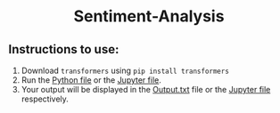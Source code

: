 <h1 align="center"> Sentiment-Analysis </h1>

## Instructions to use:

1. Download `transformers` using `pip install transformers`
2. Run the [Python file](Sentiment_Analysis.py) or the [Jupyter file](Sentiment_Analysis.ipynb).
3. Your output will be displayed in the [Output.txt](Output.txt) file or the [Jupyter file](Sentiment_Analysis.ipynb) respectively.